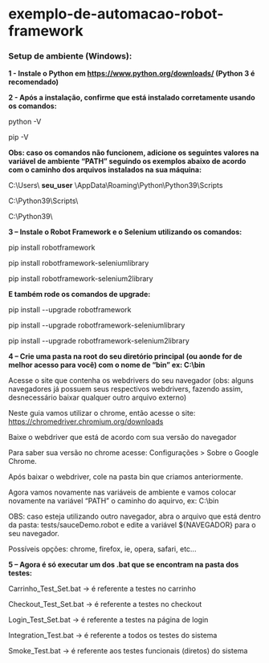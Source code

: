 # exemplo-de-automacao-robot-framework
 
### Setup de ambiente (Windows): 
 
**1 - Instale o Python em https://www.python.org/downloads/ (Python 3 é recomendado)**

**2 - Após a instalação, confirme que está instalado corretamente usando os comandos:**

python -V

pip -V

**Obs: caso os comandos não funcionem, adicione os seguintes valores na variável de ambiente “PATH” seguindo os exemplos abaixo de acordo com o caminho dos arquivos instalados na sua máquina:**

C:\Users\ **seu_user** \AppData\Roaming\Python\Python39\Scripts

C:\Python39\Scripts\

C:\Python39\

**3 – Instale o Robot Framework e o Selenium utilizando os comandos:**

pip install robotframework

pip install robotframework-seleniumlibrary

pip install robotframework-selenium2library

**E também rode os comandos de upgrade:**

pip install --upgrade robotframework  

pip install --upgrade robotframework-seleniumlibrary

pip install --upgrade robotframework-selenium2library


**4 – Crie uma pasta na root do seu diretório principal (ou aonde for de melhor acesso para você) com o nome de “bin” ex: C:\bin**

Acesse o site que contenha os webdrivers do seu navegador (obs: alguns navegadores já possuem seus respectivos webdrivers, fazendo assim, desnecessário baixar qualquer outro arquivo externo)

Neste guia vamos utilizar o chrome, então acesse o site: https://chromedriver.chromium.org/downloads

Baixe o webdriver que está de acordo com sua versão do navegador

Para saber sua versão no chrome acesse: Configurações > Sobre o Google Chrome.

 Após baixar o webdriver, cole na pasta bin que criamos anteriormente.

Agora vamos novamente nas variáveis de ambiente e vamos colocar novamente na variável “PATH” o caminho do aquirvo, ex: C:\bin

OBS: caso esteja utilizando outro navegador, abra o arquivo que está dentro da pasta: tests/sauceDemo.robot e edite a variável ${NAVEGADOR} para o seu navegador.

Possíveis opções:
chrome,
firefox,
ie,
opera,
safari,
etc...

**5 – Agora é só executar um dos .bat que se encontram na pasta dos testes:**

Carrinho_Test_Set.bat -> é referente a testes no carrinho

Checkout_Test_Set.bat -> é referente a testes no checkout

Login_Test_Set.bat -> é referente a testes na página de login

Integration_Test.bat -> é referente a todos os testes do sistema

Smoke_Test.bat -> é referente aos testes funcionais (diretos) do sistema

 
 

